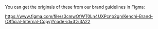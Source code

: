 You can get the originals of these from our brand guidelines in Figma:

https://www.figma.com/file/s3cmwOfWT0Ln4UXPcnb2gn/Kenchi-Brand-(Official-Internal-Copy)?node-id=3%3A22
